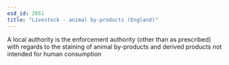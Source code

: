 ```yaml
---
esd_id: 2651
title: "Livestock - animal by-products (England)"
---
```


A local authority is the enforcement authority (other than as prescribed) with regards to the staining of animal by-products and derived products not intended for human consumption  

